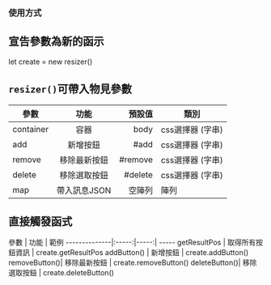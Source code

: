 ### 使用方式

## 宣告參數為新的函示

let create = new resizer()

## `resizer()`可帶入物見參數

參數           | 功能  | 預設值 | 類別 
--------------|:-----:|-----:| -----
container     | 容器 | body | css選擇器 (字串) 
add           | 新增按鈕 | #add | css選擇器 (字串)  
remove        | 移除最新按鈕 | #remove | css選擇器 (字串)  
delete        | 移除選取按鈕 | #delete | css選擇器 (字串)  
map           | 帶入訊息JSON | 空陣列 | 陣列

## 直接觸發函式

參數           | 功能  | 範例
--------------|:-----:|-----:| -----
getResultPos  | 取得所有按鈕資訊 | create.getResultPos
addButton()   | 新增按鈕 | create.addButton()
removeButton()| 移除最新按鈕 | create.removeButton()
deleteButton()| 移除選取按鈕 | create.deleteButton()